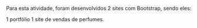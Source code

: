 Para esta atividade, foram desenvolvidos 2 sites com Bootstrap, sendo eles:

1 portfólio
1 site de vendas de perfumes.
